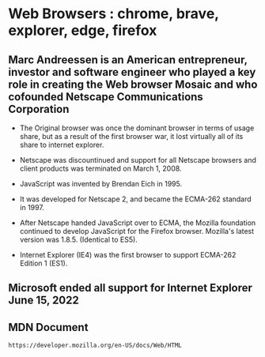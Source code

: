 # Web Browsers : chrome, brave, explorer, edge, firefox


## Marc Andreessen is an American entrepreneur, investor and software engineer who played a key role in creating the Web browser Mosaic and who cofounded Netscape Communications Corporation 

* The Original browser was once the dominant browser in terms of usage share, but as a result of the first browser war, it lost virtually all of its share to internet explorer. 

* Netscape was discountinued and support for all Netscape browsers and client products was terminated on March 1, 2008.

* JavaScript was invented by Brendan Eich in 1995.

* It was developed for Netscape 2, and became the ECMA-262 standard in 1997.

* After Netscape handed JavaScript over to ECMA, the Mozilla foundation continued to develop JavaScript for the Firefox browser. Mozilla's latest version was 1.8.5. (Identical to ES5).

* Internet Explorer (IE4) was the first browser to support ECMA-262 Edition 1 (ES1).


## Microsoft ended all support for Internet Explorer June 15, 2022

## MDN Document
```bash
https://developer.mozilla.org/en-US/docs/Web/HTML
```





















